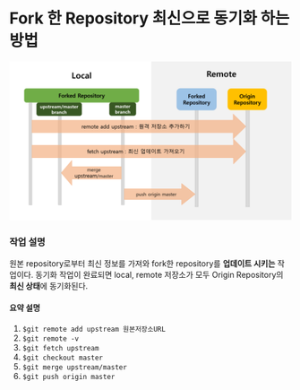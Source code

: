 # Fork 한 Repository 최신으로 동기화 하는 방법

![img load fail](./imgs/fork_repository_update.png)

### 작업 설명 
원본 repository로부터 최신 정보를 가져와 fork한 repository를  **업데이트 시키는** 작업이다. 동기화 작업이 완료되면 local, remote 저장소가 모두 Origin Repository의 **최신 상태**에 동기화된다.

#### 요약 설명
1. <code>$git remote add upstream 원본저장소URL </code>
2. <code>$git remote -v </code>
3. <code>$git fetch upstream </code>
4. <code>$git checkout master </code>
5. <code>$git merge upstream/master </code>
6. <code>$git push origin master </code>
